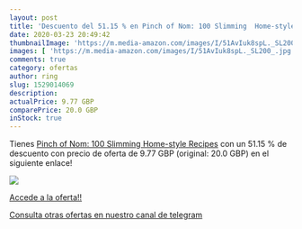 ```yaml
---
layout: post
title: 'Descuento del 51.15 % en Pinch of Nom: 100 Slimming  Home-style R'
date: 2020-03-23 20:49:42
thumbnailImage: 'https://m.media-amazon.com/images/I/51AvIuk8spL._SL200_.jpg'
images: [ 'https://m.media-amazon.com/images/I/51AvIuk8spL._SL200_.jpg' ]
comments: true
category: ofertas
author: ring
slug: 1529014069
description:
actualPrice: 9.77 GBP
comparePrice: 20.0 GBP
inStock: true
---
```


Tienes [Pinch of Nom: 100 Slimming  Home-style Recipes](https://www.amazon.com/dp/1529014069/?tag=redken08-20) con un 51.15 % de descuento con precio de oferta de 9.77 GBP (original: 20.0 GBP) en el siguiente enlace!

[![](https://m.media-amazon.com/images/I/51AvIuk8spL._SL200_.jpg)](https://www.amazon.com/dp/1529014069/?tag=redken08-20)

[Accede a la oferta!!](https://www.amazon.com/dp/1529014069/?tag=redken08-20)

[Consulta otras ofertas en nuestro canal de telegram](https://t.me/s/ofertas25)
